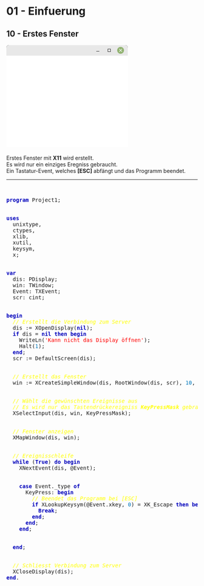 <html>
    <b><h1>01 - Einfuerung</h1></b>
    <b><h2>10 - Erstes Fenster</h2></b>
<img src="image.png" alt="Selfhtml"><br><br>
Erstes Fenster mit <b>X11</b> wird erstellt.<br>
Es wird nur ein einziges Eregniss gebraucht.<br>
Ein Tastatur-Event, welches <b>[ESC]</b> abfängt und das Programm beendet.<br>
<hr><br>
<pre><code=pascal><b><font color="0000BB">program</font></b> Project1;
<br>
<b><font color="0000BB">uses</font></b>
  unixtype,
  ctypes,
  xlib,
  xutil,
  keysym,
  x;
<br>
<b><font color="0000BB">var</font></b>
  dis: PDisplay;
  win: TWindow;
  Event: TXEvent;
  scr: cint;
<br>
<b><font color="0000BB">begin</font></b>
  <i><font color="#FFFF00">// Erstellt die Verbindung zum Server</font></i>
  dis := XOpenDisplay(<b><font color="0000BB">nil</font></b>);
  <b><font color="0000BB">if</font></b> dis = <b><font color="0000BB">nil</font></b> <b><font color="0000BB">then</font></b> <b><font color="0000BB">begin</font></b>
    WriteLn(<font color="#FF0000">'Kann nicht das Display öffnen'</font>);
    Halt(<font color="#0077BB">1</font>);
  <b><font color="0000BB">end</font></b>;
  scr := DefaultScreen(dis);
<br>
  <i><font color="#FFFF00">// Erstellt das Fenster</font></i>
  win := XCreateSimpleWindow(dis, RootWindow(dis, scr), <font color="#0077BB">10</font>, <font color="#0077BB">10</font>, <font color="#0077BB">320</font>, <font color="#0077BB">240</font>, <font color="#0077BB">1000</font>, BlackPixel(dis, scr), WhitePixel(dis, scr));
<br>
  <i><font color="#FFFF00">// Wählt die gewünschten Ereignisse aus</font></i>
  <i><font color="#FFFF00">// Es wird nur das Tastendrückereigniss <b>KeyPressMask</b> gebraucht.</font></i>
  XSelectInput(dis, win, KeyPressMask);
<br>
  <i><font color="#FFFF00">// Fenster anzeigen</font></i>
  XMapWindow(dis, win);
<br>
  <i><font color="#FFFF00">// Ereignisschleife</font></i>
  <b><font color="0000BB">while</font></b> (<b><font color="0000BB">True</font></b>) <b><font color="0000BB">do</font></b> <b><font color="0000BB">begin</font></b>
    XNextEvent(dis, @Event);
<br>
    <b><font color="0000BB">case</font></b> Event._type <b><font color="0000BB">of</font></b>
      KeyPress: <b><font color="0000BB">begin</font></b>
        <i><font color="#FFFF00">// Beendet das Programm bei [ESC]</font></i>
        <b><font color="0000BB">if</font></b> XLookupKeysym(@Event.xkey, <font color="#0077BB">0</font>) = XK_Escape <b><font color="0000BB">then</font></b> <b><font color="0000BB">begin</font></b>
          <b><font color="0000BB">Break</font></b>;
        <b><font color="0000BB">end</font></b>;
      <b><font color="0000BB">end</font></b>;
    <b><font color="0000BB">end</font></b>;
<br>
  <b><font color="0000BB">end</font></b>;
<br>
  <i><font color="#FFFF00">// Schliesst Verbindung zum Server</font></i>
  XCloseDisplay(dis);
<b><font color="0000BB">end</font></b>.</code></pre>
<br>
</html>
